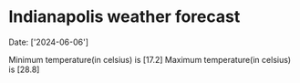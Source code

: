 # Indianapolis weather forecast 
Date: ['2024-06-06'] 

Minimum temperature(in celsius) is [17.2] 
Maximum temperature(in celsius) is [28.8]